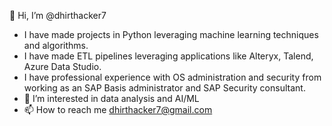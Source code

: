 👋 Hi, I’m @dhirthacker7
- I have made projects in Python leveraging machine learning techniques and algorithms.
- I have made ETL pipelines leveraging applications like Alteryx, Talend, Azure Data Studio.
- I have professional experience with OS administration and security from working as an SAP Basis administrator and SAP Security consultant.
- 👀 I’m interested in data analysis and AI/ML 
- 📫 How to reach me dhirthacker7@gmail.com

<!---
dhirthacker7/dhirthacker7 is a ✨ special ✨ repository because its `README.md` (this file) appears on your GitHub profile.
You can click the Preview link to take a look at your changes.
--->
